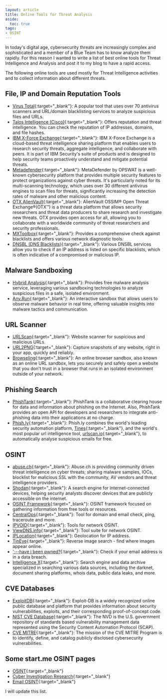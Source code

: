 ```yaml
---
layout: article
title: Online Tools for Threat Analysis
aside:
  toc: true
tags:
- OSINT
---
```


In today's digital age, cybersecurity threats are increasingly complex and sophisticated and a member of a Blue Team has to know analyze them rapidly. 
For this reason I wanted to write a list of best online tools for Threat Intelligence and Analysis and post it to my blog to have a rapid access.

The following online tools are used mostly for Threat Intelligence activities and to collect information about different threats. 

## File, IP and Domain Reputation Tools

- [Virus Total](https://www.virustotal.com/){:target="_blank"}: A popular tool that uses over 70 antivirus scanners and URL/domain blacklisting services to analyze suspicious files and URLs.
- [Talos Intelligence (Cisco)](https://talosintelligence.com/){:target="_blank"}: Offers reputation and threat intelligence. You can check the reputation of IP addresses, domains, and file hashes.
- [IBM X-Force Exchange](https://exchange.xforce.ibmcloud.com/){:target="_blank"}: IBM X-Force Exchange is a cloud-based threat intelligence sharing platform that enables users to research security threats, aggregate intelligence, and collaborate with peers. It is part of IBM Security's suite of products and is designed to help security teams proactively understand and mitigate potential threats.
- [Metadefender](https://metadefender.opswat.com/){:target="_blank"}: MetaDefender by OPSWAT is a well-known cybersecurity platform that provides multiple security features to protect organizations against cyber threats. It's particularly noted for its multi-scanning technology, which uses over 30 different antivirus engines to scan files for threats, significantly increasing the detection rates of malware and other malicious content.
- [OTX AlienVault](https://otx.alienvault.com/){:target="_blank"}: AlienVault OSSIM® Open Threat Exchange®(OTX™) is a threat data platform that allows security researchers and threat data producers to share research and investigate new threats. OTX provides open access for all, allowing you to collaborate with a worldwide community of threat researchers and security professionals.
- [MXToolbox](https://mxtoolbox.com/){:target="_blank"}: Provides a comprehensive check against blacklists and offers various network diagnostic tools.
- [DNSBL (DNS Blacklists)](https://www.dnsbl.info/){:target="_blank"}: Various DNSBL services allow you to check if an IP address is listed on specific blacklists, which is often indicative of a compromised or malicious IP.

## Malware Sandboxing

- [Hybrid Analysis](https://www.hybrid-analysis.com/){:target="_blank"}: Provides free malware analysis service, leveraging various sandboxing technologies to analyze suspicious files in a safe, isolated environment.
- [Any.Run](https://any.run/){:target="_blank"}: An interactive sandbox that allows users to observe malware behavior in real time, offering valuable insights into malware tactics and communication.

## URL Scanner

- [URLScan](https://urlscan.io/){:target="_blank"}: Website scanner for suspicious and malicious URLs.
- [URL2PNG](https://www.url2png.com/){:target="_blank"}: Capture snapshots of any website, right in your app, quickly and reliably.
- [Browseling](https://www.browserling.com/){:target="_blank"}: An online browser sandbox, also known as an online URL sandbox, lets you securely and safely open a website that you don't trust in a browser that runs in an isolated environment outside of your network.

## Phishing Search

- [PhishTank](https://www.phishtank.com/){:target="_blank"}: PhishTank is a collaborative clearing house for data and information about phishing on the Internet. Also, PhishTank provides an open API for developers and researchers to integrate anti-phishing data into their applications at no charge.
- [Phish.ly](https://phish.ly){:target="_blank"}: Phish.ly combines the world's leading security automation platform, [Tines](https://www.tines.com/){:target="_blank"}, and the world's most popular url intelligence tool, [urlscan.io](https://urlscan.io/){:target="_blank"}, to automatically analyse suspicious emails for free.

## OSINT

- [abuse.ch](https://abuse.ch/){:target="_blank"}: Abuse.ch is providing community driven threat intelligence on cyber threats; sharing malware samples, IOCs, blocklist for malicious SSL with the community, AV vendors and threat intelligence providers.
- [Shodan](Https://shodan.io/){:target="_blank"}: A search engine for internet-connected devices, helping security analysts discover devices that are publicly accessible on the internet.
- [OSINT Framework](https://osintframework.com){:target="_blank"}: OSINT framework focused on gathering information from free tools or resources.
- [CentralOps](https://centralops.net/){:target="_blank"}: Tool for domain and email check, ping, traceroute and more.
- [IPVOID](https://www.ipvoid.com/){:target="_blank"}: Tools for network OSINT.
- [ViewDNS.info](https://viewdns.info/){:target="_blank"}: Tool suite for network OSINT.
- [IPLocation](https://www.iplocation.net/){:target="_blank"}: Geolocation for IP address.
- [TinEye](https://tineye.com/){:target="_blank"}: Reverse image search - find where images appear online.
- [';--have i been pwned?](https://haveibeenpwned.com/){:target="_blank"}: Check if your email address is in a data breach.
- [Intelligence X](https://intelx.io/){:target="_blank"}: Search engine and data archive specialized in searching various data sources, including the darknet, document sharing platforms, whois data, public data leaks, and more.

## CVE Databases

- [ExploitDB](https://www.exploit-db.com/){:target="_blank"}: Exploit-DB is a widely recognized online public database and platform that provides information about security vulnerabilities, exploits, and their corresponding proof-of-concept code.
- [NIST CVE Database](https://nvd.nist.gov/vuln/search){:target="_blank"}: The NVD is the U.S. government repository of standards based vulnerability management data represented using the Security Content Automation Protocol (SCAP).
- [CVE MITRE](https://cve.mitre.org/){:target="_blank"}: The mission of the CVE MITRE Program is to identify, define, and catalog publicly disclosed cybersecurity vulnerabilities.

## Some start.me OSINT pages
- [OSINT](https://start.me/p/m6Kj56/osint){:target="_blank"}
- [Cyber Investigation Research](https://start.me/p/8yN1wM/cyber-investigations-research){:target="_blank"}
- [Email OSINT](https://start.me/p/b5gEPe/email-osint){:target="_blank"}

I will update this list.
